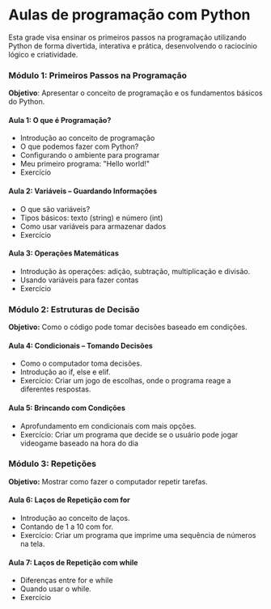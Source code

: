 # Aulas de programação com Python

Esta grade visa ensinar os primeiros passos na programação utilizando Python de forma divertida, interativa e prática, desenvolvendo o raciocínio lógico e criatividade.

### Módulo 1: Primeiros Passos na Programação

**Objetivo**: Apresentar o conceito de programação e os fundamentos básicos do Python.

#### Aula 1: O que é Programação?

- Introdução ao conceito de programação
- O que podemos fazer com Python?
- Configurando o ambiente para programar
- Meu primeiro programa: "Hello world!"
- Exercício

#### Aula 2: Variáveis – Guardando Informações

- O que são variáveis?
- Tipos básicos: texto (string) e número (int) 
- Como usar variáveis para armazenar dados
- Exercício

#### Aula 3: Operações Matemáticas

- Introdução às operações: adição, subtração, multiplicação e divisão.
- Usando variáveis para fazer contas
- Exercício

### Módulo 2: Estruturas de Decisão

**Objetivo:** Como o código pode tomar decisões baseado em condições.

#### Aula 4: Condicionais – Tomando Decisões

- Como o computador toma decisões.
- Introdução ao if, else e elif.
- Exercício: Criar um jogo de escolhas, onde o programa reage a diferentes respostas.

#### Aula 5: Brincando com Condições

- Aprofundamento em condicionais com mais opções.
- Exercício: Criar um programa que decide se o usuário pode jogar videogame baseado na hora do dia

### Módulo 3: Repetições

**Objetivo:** Mostrar como fazer o computador repetir tarefas.

#### Aula 6: Laços de Repetição com for

- Introdução ao conceito de laços.
- Contando de 1 a 10 com for.
- Exercício: Criar um programa que imprime uma sequência de números na tela.

#### Aula 7: Laços de Repetição com while

- Diferenças entre for e while
- Quando usar o while.
- Exercício
